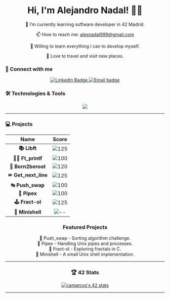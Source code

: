 <div align="center">
  <h1 align="center">Hi, I'm Alejandro Nadal! 👋🏼</h1>





</div>

<div align="center">
  
   🌱 I’m currently learning software developer in 42 Madrid.
   
   📫 How to reach me: alexnadal999@gmail.com
   
   🧠 Willing to learn everything I can to develop myself.
   
   🍁 Love to travel and visit new places.
    
</div>

### 📌 Connect with me
<div align="center">
	<a href="https://www.linkedin.com/in/carolina-marcos-cárdaba/">
	<img src="https://img.shields.io/badge/LinkedIn-%230077B5.svg?&style=for-the-badge&logo=linkedin&logoColor=white" alt="LinkedIn Badge"/>
	</a>
	<a href="mailto:carolmarcosc@gmail.com">
	<img src="https://img.shields.io/badge/Gmail-D14836?style=for-the-badge&logo=gmail&logoColor=white" alt="Email badge"/>
	</a>
</div>

### 🛠️ Technologies & Tools
<div align="center">
  <img src="https://skillicons.dev/icons?i=c,cpp,bash,github,vscode,linux" />
</div>

---

### 💻 Projects
<div align="center">

| Name             | Score |
|:---------------:|:------:|
| **📚 Libft**        | ![125](https://img.shields.io/badge/125-2ea44f) |
| **✍🏼 Ft_printf**    | ![100](https://img.shields.io/badge/100-2ea44f) |
| **🤖 Born2beroot**  | ![120](https://img.shields.io/badge/120-2ea44f) |
| **⏩ Get_next_line** | ![125](https://img.shields.io/badge/112-2ea44f) |
| **↹ Push_swap**     | ![100](https://img.shields.io/badge/84-2ea44f) |
| **🧬 Pipex**        | ![100](https://img.shields.io/badge/100-2ea44f) |
| **🕹️ Fract-ol**     | ![125](https://img.shields.io/badge/120-2ea44f) |
| **🐚 Minishell**    | ![--](https://img.shields.io/badge/---grey) |

### Featured Projects
<div align="center">
  🔢 Push_swap - Sorting algorithm challenge.<br>
  📜 Pipex - Handling Unix pipes and processes.<br>
  🎨 Fract-ol - Exploring fractals in C.<br>
  🚧 Minishell - A small Unix shell implementation.<br>
</div>

---

### 🏆 42 Stats
<a href="https://github.com/oakoudad/badge42"><img src="[https://badge.mediaplus.ma/darkgray/camarcos?1337Badge=off&UM6P=off](https://www.linkedin.com/in/alejandro-nadal-garcia-b946b820a/)" alt="camarcos's 42 stats" /></a>
</div>

---
